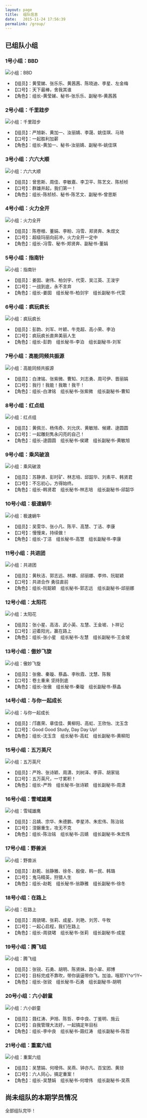 ```yaml
---
layout: page
title:  组队信息
date:   2015-11-24 17:56:39
permalink: /group/
---
```


## 已组队小组

### 1号小组：BBD

![小组：BBD](http://77fm42.com1.z0.glb.clouddn.com/group-bbd.jpg)

- 【组员】：黄莹娣、张乐乐、黄茜茜、陈晓迪、李星、左金梅
- 【口号】：天下最棒，舍我其谁
- 【角色】：组长-黄莹娣、秘书-张乐乐、副秘书-黄茜茜

### 2号小组：千里跬步

![小组：千里跬步](http://77fm42.com1.z0.glb.clouddn.com/group-qlkb.jpg)

- 【组员】：严旭新、黄加一、汝丽婧、李晟、姚佳琪、马琦
- 【口号】：一起胜利加薪
- 【角色】：组长-黄加一、秘书-汝丽婧、副秘书-姚佳琪

### 3号小组：六六大顺

![小组：六六大顺](http://77fm42.com1.z0.glb.clouddn.com/group-66ds.jpg)

- 【组员】：曾思斯、周佳、李敏嘉、李卫平、陈艺文、陈桢桢
- 【口号】：群雄并起，我们第一！
- 【角色】：组长-陈桢桢、秘书-陈艺文、副秘书-曾思斯

### 4号小组：火力全开

![小组：火力全开](http://77fm42.com1.z0.glb.clouddn.com/group-hlqk.jpg)

- 【组员】：陈卷根、董娟、李盼、冯雪、郑贤奔、朱煜文
- 【口号】：超级玛丽向前冲，火力全开一定中
- 【角色】：组长-冯雪、秘书-郑贤奔、副秘书-董娟 

### 5号小组：指南针

![小组：指南针](http://77fm42.com1.z0.glb.clouddn.com/group-znz.jpg)

- 【组员】：姜囡、谢伟、柏剑宇、代雯、吴江英、王浚宇
- 【口号】：一战到底，永不言弃
- 【角色】：组长-姜囡　组长秘书-柏剑宇　组长副秘书-代雯 

### 6号小组：疯玩疯长

![小组：疯玩疯长](http://77fm42.com1.z0.glb.clouddn.com/group-fwfz.jpg)

- 【组员】：彭韵、刘军、叶颖、牛克超、高小荣、李泊
- 【口号】：疯玩疯长直奔美丽人生
- 【角色】：组长-彭韵　组长秘书-李泊　组长副秘书-刘军

### 7号小组：高能同频共振源

![小组：高能同频共振源](http://77fm42.com1.z0.glb.clouddn.com/group-gngzy.jpg)

- 【组员】：白津铭、张紫微、曹知、刘志勇、周可伊、晋丽娟
- 【口号】：我行！我能！我敢！我干！
- 【角色】：组长-白津铭　组长秘书-张紫微　组长副秘书-曹知

### 8号小组：红点组

![小组：红点组](http://77fm42.com1.z0.glb.clouddn.com/group-hdz.jpg)

- 【组员】：黄佩兰、杨伟奇、刘允庆、黄敏旭、候建、逯圆圆
- 【口号】：一起雕刻隽永闪亮的自己！
- 【角色】：组长-逯圆圆　组长秘书-侯建　组长副秘书-黄敏旭

### 9号小组：乘风破浪

![小组：乘风破浪](http://77fm42.com1.z0.glb.clouddn.com/group-cfpl.jpg)

- 【组员】：苏静贤、彭时矿、林志培、邱韶华、刘素平、韩贤君
- 【口号】：不忘初心，方得始终。
- 【角色】：组长-韩贤君　组长秘书-林志培　组长副秘书-邱韶华

### 10号小组：极速蜗牛

![小组：极速蜗牛](http://77fm42.com1.z0.glb.clouddn.com/group-jswn.jpg)

- 【组员】：吴雯华、张小凡、陈平、高慧、丁洁、李康
- 【口号】：慢慢来，持续做！
- 【角色】：组长-丁洁　组长秘书-高慧　组长副秘书-李康

### 11号小组：共进团

![小组：共进团](http://77fm42.com1.z0.glb.clouddn.com/group-gjt.jpg)

- 【组员】：黄秋洁、郭志远、林娜、邱丽娜、李帅、阮聪颖
- 【口号】：共进合作 勇往直前
- 【角色】：组长-阮聪颖　组长秘书-郭志远　组长副秘书-邱丽娜

### 12号小组：太阳花

![小组：太阳花](http://77fm42.com1.z0.glb.clouddn.com/group-tyh.jpg)

- 【组员】：张小星、高洁、武小英、左慧、王金坡、卜祥记
- 【口号】：迎着阳光，赢在路上
- 【角色】：组长-张小星　组长秘书-左慧　组长副秘书-王金坡

### 13号小组：傲妙飞旋

![小组：傲妙飞旋](http://77fm42.com1.z0.glb.clouddn.com/group-amfx.jpg)

- 【组员】：张傲、秦璇、蔡晶、李秋霞、沈慧、陈斅
- 【口号】：卷土重来 坚持到底
- 【角色】：组长-张傲　组长秘书-秦璇　组长副秘书-蔡晶

### 14号小组：与你一起成长

![小组：与你一起成长](http://77fm42.com1.z0.glb.clouddn.com/group-yqcz.jpg)

- 【组员】：邝嘉荣、章佳佳、黄柳阳、高虹、王欣怡、沈玉含
- 【口号】：Good Good Study, Day Day Up!
- 【角色】：组长-沈玉含　组长秘书-高虹　组长副秘书-黄柳阳

### 15号小组：五万英尺

![小组：五万英尺](http://77fm42.com1.z0.glb.clouddn.com/group-wwyc.jpg)

- 【组员】：严玲、张诗颖、周潇、刘树泽、李菲、胡家铭
- 【口号】：五万英尺，一寸累积！
- 【角色】：组长-严玲　组长秘书-张诗颖　组长副秘书-周潇

### 16号小组：雪域雄鹰

![小组：雪域雄鹰](http://77fm42.com1.z0.glb.clouddn.com/group-xyxy.jpg)

- 【组员】：吕婧、宗华、朱德鹏、李星沛、朱宏伟、陈治铭
- 【口号】：涅磐重生，攻无不克
- 【角色】：组长-陈治铭　组长秘书-吕婧　组长副秘书-朱宏伟

### 17号小组：野兽派

![小组：野兽派](http://77fm42.com1.z0.glb.clouddn.com/group-17ysp.jpg)

- 【组员】：赵乾、翁静雅、徐冬、殷俊、韩一民、韩璐
- 【口号】：鬼马精英，狩猎人生
- 【角色】：组长-赵乾　组长秘书-翁静雅　组长副秘书-徐冬

### 18号小组：在路上

![小组：在路上](http://77fm42.com1.z0.glb.clouddn.com/group-zls.jpg)

- 【组员】：周骁珺、张莉、成星、刘艳、刘芳、牛牧
- 【口号】：一起心启程，我们在路上
- 【角色】：组长-周骁珺　组长秘书-张莉　组长副秘书-成星

### 19号小组：腾飞组

![小组：腾飞组](http://77fm42.com1.z0.glb.clouddn.com/group-tfz.jpg)

- 【组员】：张锐、石勇、胡明、陈贤妹、路小翠、郑博
- 【口号】：目标完成不靠吹，带你装逼带你飞。加油，哦耶Y(^o^)Y~
- 【角色】：组长-张锐　组长秘书-石勇　组长副秘书-胡明

### 20号小组：六小龄童

![小组：六小龄童](http://77fm42.com1.z0.glb.clouddn.com/group-lllt.jpg)

- 【组员】：聂红涛、尹旭、陈哲、李中良、丁鉴明、施云
- 【口号】：自我管理大法好，一起搞定年目标
- 【角色】：组长-李中良　组长秘书-聂红涛　组长副秘书-陈哲

### 21号小组：重案六组

![小组：重案六组](http://77fm42.com1.z0.glb.clouddn.com/group-zalz2.jpg)

- 【组员】：吴慧娟、何增伟、吴燕、钟亦凡、百宝团、黄琼
- 【口号】：六人同心，搞定重案！
- 【角色】：组长-吴慧娟　组长秘书-何增伟　组长副秘书-吴燕

## 尚未组队的本期学员情况

全部组队完毕！
